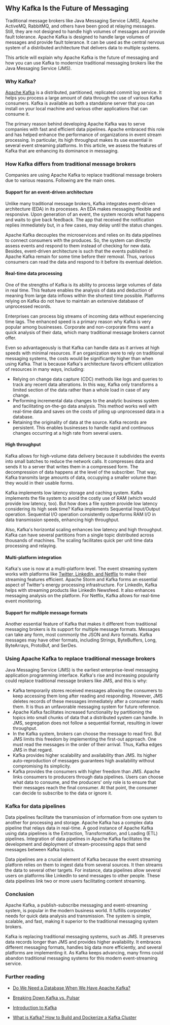 ## Why Kafka Is the Future of Messaging

Traditional message brokers like Java Messaging Service (JMS), Apache ActiveMQ, RabbitMQ, and others have been good at relaying messages. Still, they are not designed to handle high volumes of messages and provide fault tolerance. Apache Kafka is designed to handle large volumes of messages and provide fault tolerance. It can be used as the central nervous system of a distributed architecture that delivers data to multiple systems.

This article will explain why Apache Kafka is the future of messaging and how you can use Kafka to modernize traditional messaging brokers like the Java Messaging Service (JMS).

### Why Kafka?
[Apache Kafka](/engineering-education/introduction-to-kafka/) is a distributed, partitioned, replicated commit log service. It helps you process a large amount of data through the use of various Kafka consumers. Kafka is available as both a standalone server that you can install on your local machine and various other applications that can consume it.

The primary reason behind developing Apache Kafka was to serve companies with fast and efficient data pipelines. Apache embraced this role and has helped enhance the performance of organizations in event stream processing. In particular, its high throughput makes its use essential in several event streaming platforms. In this article, we assess the features of Kafka that are enhancing its dominance in messaging.

### How Kafka differs from traditional message brokers
Companies are using Apache Kafka to replace traditional message brokers due to various reasons. Following are the main ones.

#### Support for an event-driven architecture
Unlike many traditional message brokers, Kafka integrates event-driven architecture (EDA) in its processes. An EDA makes messaging flexible and responsive. Upon generation of an event, the system records what happens and waits to give back feedback. The app that received the notification replies immediately but, in a few cases, may delay until the status changes.

Apache Kafka decouples the microservices and relies on its data pipelines to connect consumers with the produces. So, the system can directly assess events and respond to them instead of checking for new data. Besides, event-driven architecture is such that the events published in Apache Kafka remain for some time before their removal. Thus, various consumers can read the data and respond to it before its eventual deletion.

#### Real-time data processing
One of the strengths of Kafka is its ability to process large volumes of data in real time. This feature enables the analysis of data and deduction of meaning from large data inflows within the shortest time possible. Platforms relying on Kafka do not have to maintain an extensive database of unprocessed records.

Enterprises can process big streams of incoming data without experiencing time lags. The enhanced speed is a primary reason why Kafka is very popular among businesses. Corporate and non-corporate firms want a quick analysis of their data, which many traditional message brokers cannot offer.

Even so advantageously is that Kafka can handle data as it arrives at high speeds with minimal resources. If an organization were to rely on traditional messaging systems, the costs would be significantly higher than when using Kafka. That is because Kafka's architecture favors efficient utilization of resources in many ways, including:

- Relying on change data capture (CDC) methods like logs and queries to track any recent data alterations. In this way, Kafka only transforms a limited section of the data rather than a whole load in case of any change.
- Performing incremental data changes to the analytic business system and facilitating on-the-go data analysis. This method works well with real-time data and saves on the costs of piling up unprocessed data in a database.
- Retaining the originality of data at the source. Kafka records are persistent. This enables businesses to handle rapid and continuous changes occurring at a high rate from several users.

#### High throughput
Kafka allows for high-volume data delivery because it subdivides the events into small batches to reduce the network calls. It compresses data and sends it to a server that writes them in a compressed form. The decompression of data happens at the level of the subscriber. That way, Kafka transmits large amounts of data, occupying a smaller volume than they would in their usable forms.

Kafka implements low latency storage and caching system. Kafka implements the file system to avoid the costly use of RAM (which would provide low latency, too). But how does a file system provide low latency considering its high seek time? Kafka implements Sequential Input/Output operation. Sequential I/O operation consistently outperforms RAM I/O in data transmission speeds, enhancing high throughput.

Also, Kafka's horizontal scaling enhances low latency and high throughput. Kafka can have several partitions from a single topic distributed across thousands of machines. The scaling facilitates quick per unit time data processing and relaying.

#### Multi-platform integration
Kafka's use is now at a multi-platform level. The event streaming system works with platforms like [Twitter, LinkedIn, and Netflix](https://www.oodlestechnologies.com/blogs/apache-kafka-is-a-distributed-streaming-platform/) to make their streaming features efficient. Apache Storm and Kafka forms an essential aspect of Twitter's energy processing infrastructure. For LinkedIn, Kafka helps with streaming products like LinkedIn Newsfeed. It also enhances messaging analysis on the platform. For Netflix, Kafka allows for real-time event monitoring.

#### Support for multiple message formats
Another essential feature of Kafka that makes it different from traditional messaging brokers is its support for multiple message formats. Messages can take any form, most commonly the JSON and Avro formats. Kafka messages may have other formats, including Strings, ByteBuffers, Long, ByteArrays, ProtoBuf, and SerDes.

### Using Apache Kafka to replace traditional message brokers

Java Messaging Service (JMS) is the earliest enterprise-level messaging application programming interface. Kafka's rise and increasing popularity could replace traditional message brokers like JMS, and this is why:

- Kafka temporarily stores received messages allowing the consumers to keep accessing them long after reading and responding. However, JMS deletes records of these messages immediately after a consumer reads them. It is thus an unfavorable messaging system for future reference.
- Apache Kafka facilitates increased functionality by partitioning the topics into small chunks of data that a distributed system can handle. In JMS, segregation does not follow a sequential format, resulting in lower throughput.
- In the Kafka system, brokers can choose the message to read first. But JMS limits this freedom by implementing the first-out approach. One must read the messages in the order of their arrival. Thus, Kafka edges JMS in that regard.
- Kafka provides higher scalability and availability than JMS. Its higher auto-reproduction of messages guarantees high availability without compromising its simplicity.
- Kafka provides the consumers with higher freedom than JMS. Apache links consumers to producers through data pipelines. Users can choose what data to consume, and the producers' only role is to ensure that their messages reach the final consumer. At that point, the consumer can decide to subscribe to the data or ignore it.

### Kafka for data pipelines
Data pipelines facilitate the transmission of information from one system to another for processing and storage. Apache Kafka has a complex data pipeline that relays data in real-time. A good instance of Apache Kafka using data pipelines is the Extraction, Transformation, and Loading (ETL) pipelines. Integration of data pipelines in Apache Kafka facilitates the development and deployment of stream-processing apps that send messages between Kafka topics.

Data pipelines are a crucial element of Kafka because the event streaming platform relies on them to ingest data from several sources. It then streams the data to several other targets. For instance, data pipelines allow several users on platforms like LinkedIn to send messages to other people. These data pipelines link two or more users facilitating content streaming.

### Conclusion
Apache Kafka, a publish-subscribe messaging and event-streaming system, is popular in the modern business world. It fulfills corporates' needs for quick data analysis and transmission. The system is simple, scalable, and fast, making it superior to the traditional messaging system brokers.

Kafka is replacing traditional messaging systems, such as JMS. It preserves data records longer than JMS and provides higher availability. It embraces different messaging formats, handles big data more efficiently, and several platforms are implementing it. As Kafka keeps advancing, many firms could abandon traditional messaging systems for this modern event-streaming service.

### Further reading

- [Do We Need a Database When We Have Apache Kafka?](/engineering-education/do-we-need-a-database-when-we-have-apache-kafka/)

- [Breaking Down Kafka vs. Pulsar](/engineering-education/breaking-down-kafka-vs-pulsar/)

- [Introduction to Kafka](/engineering-education/introduction-to-kafka/)

- [What is Kafka? How to Build and Dockerize a Kafka Cluster](/engineering-education/what-is-kafka-how-to-build-and-dockerize-a-kafka-cluster/)